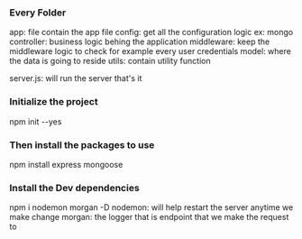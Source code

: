 ### Every Folder

app: file contain the app file
config: get all  the configuration logic ex: mongo
controller: business logic behing the application
middleware: keep the middleware logic to check for example every user credentials
model: where the data is going to reside
utils:  contain utility function

server.js: will run the server that's it


### Initialize the project

npm init --yes

### Then install the packages to use
npm install express mongoose

### Install the Dev dependencies
npm i nodemon morgan -D
nodemon: will help restart the server anytime we make change
morgan: the logger that is endpoint that we make the request to 